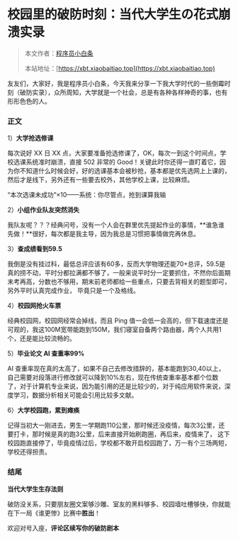 # **校园里的破防时刻：当代大学生の花式崩溃实录**

> 本文作者：[程序员小白条](https://github.com/luoye6)
>
> 本站地址：[https://xbt.xiaobaitiao.top](https://xbt.xiaobaitiao.top)

友友们，大家好，我是程序员小白条，今天我来分享一下我大学时代的一些倒霉时刻（破防实录），众所周知，大学就是一个社会，总是有各种各样神奇的事，也有形形色色的人。

### 正文

1）**大学抢选修课**

每次说好 XX 日 XX 点，大家要准备抢选修课了，OK，每次一到这个时间点，学校选课系统准时崩溃，直接 502 非常的 Good！关键此时你还得一直盯着它，因为你不知道什么时候会好，好的选课基本会被秒抢，基本都是优先选网上上课的，然后才是线下，另外还有一些要去校外，其他学校上课，比较麻烦。

“本次选课未成功”×10——系统：你尽管点，抢到课算我输

2）**小组作业队友突然消失**

我队友呢？？？经典问号，没有一个人会在群里优先提起作业的事情，**谁急谁先做！**很好，每次都是我主导，因为我总是习惯把事情做完再休息。

3）**查成绩看到59.5**

我倒是没有挂过科，最低总评应该有60多，反而大学物理还能70+总评，59.5是真的捞不动，平时分都拉满都不够了，一般来说平时分一定要抓住，不然你后面期末考再高，分数也不够用，期末前老师都给一些重点，只要去背相关的题型即可，另外平时认真完成作业， 毕竟只是一个及格线。

4）**校园网抢火车票**

经典校园网，校园网经常会掉线，而且 Ping 值一会低一会高的，但下载速度还是可观的，我这100M宽带能跑到150M，我们寝室自备两个路由器，两个人共用1个，还是能比较流畅的。

5）**毕业论文 AI 查重率99%**

AI 查重率现在真的太高了，如果不自己去修改措辞的，基本能跑到30,40以上，自己需要对段落进行修改就可以降到10%左右，现在传统查重率基本都个位数了，对于计算机专业来说，因为能引用的还是比较少的，对于纯应用软件来说，深度学习，数据分析相关可能会引用比较多文献。

6）**大学校园跑，累到瘫痪**

记得当初大一刚进去，男生一学期跑110公里，那时候还没疫情，每次3公里，还要打卡，那时候是真的跑3公里，后来直接开始刷跑圈，再后来，疫情来了， 这下校园跑直接停了，毕竟疫情过后，学校都不敢开启校园跑了，万一有个三场两短，学校还得担责。

### 结尾

**当代大学生生存法则**

破防没关系，只要朋友圈文案够沙雕、室友的黑料够多、校园墙吐槽够快，你就能在下一局《谁更惨》比赛中**胜出**！

欢迎对号入座，**评论区续写你的破防剧本**